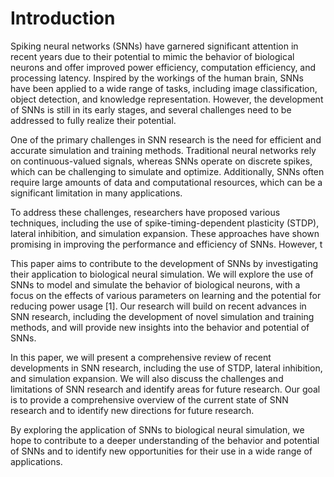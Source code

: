 # Introduction
Spiking neural networks (SNNs) have garnered significant attention in recent years due to their potential to mimic the behavior of biological neurons and offer improved power efficiency, computation efficiency, and processing latency. Inspired by the workings of the human brain, SNNs have been applied to a wide range of tasks, including image classification, object detection, and knowledge representation. However, the development of SNNs is still in its early stages, and several challenges need to be addressed to fully realize their potential.

One of the primary challenges in SNN research is the need for efficient and accurate simulation and training methods. Traditional neural networks rely on continuous-valued signals, whereas SNNs operate on discrete spikes, which can be challenging to simulate and optimize. Additionally, SNNs often require large amounts of data and computational resources, which can be a significant limitation in many applications.

To address these challenges, researchers have proposed various techniques, including the use of spike-timing-dependent plasticity (STDP), lateral inhibition, and simulation expansion. These approaches have shown promising in improving the performance and efficiency of SNNs. However, t

This paper aims to contribute to the development of SNNs by investigating their application to biological neural simulation. We will explore the use of SNNs to model and simulate the behavior of biological neurons, with a focus on the effects of various parameters on learning and the potential for reducing power usage [1]. Our research will build on recent advances in SNN research, including the development of novel simulation and training methods, and will provide new insights into the behavior and potential of SNNs.

In this paper, we will present a comprehensive review of recent developments in SNN research, including the use of STDP, lateral inhibition, and simulation expansion. We will also discuss the challenges and limitations of SNN research and identify areas for future research. Our goal is to provide a comprehensive overview of the current state of SNN research and to identify new directions for future research.

By exploring the application of SNNs to biological neural simulation, we hope to contribute to a deeper understanding of the behavior and potential of SNNs and to identify new opportunities for their use in a wide range of applications.